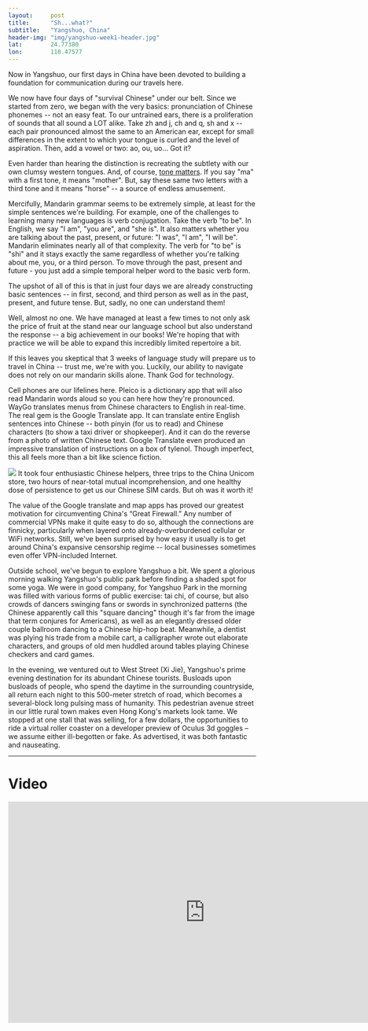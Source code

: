 ```yaml
---
layout: 	post
title:  	"Sh...what?"
subtitle:   "Yangshuo, China"
header-img: "img/yangshuo-week1-header.jpg"
lat: 		24.77380
lon: 		110.47577
---
```


Now in Yangshuo, our first days in China have been devoted to building a foundation for communication during our travels here.  

We now have four days of "survival Chinese" under our belt.  Since we started from zero, we began with the very basics: pronunciation of Chinese phonemes -- not an easy feat. To our untrained ears, there is a proliferation of sounds that all sound a LOT alike. Take zh and j, ch and q, sh and x -- each pair pronounced almost the same to an American ear, except for small differences in the extent to which your tongue is curled and the level of aspiration.  Then, add a vowel or two: ao, ou, uo... Got it? 

Even harder than hearing the distinction is recreating the subtlety with our own clumsy western tongues. And, of course, [tone matters](http://mandarin.about.com/od/pronunciation/a/tones.htm). If you say "ma" with a first tone, it means "mother". But, say these same two letters with a third tone and it means "horse" -- a source of endless amusement. 

Mercifully, Mandarin grammar seems to be extremely simple, at least for the simple sentences we're building.  For example, one of the challenges to learning many new languages is verb conjugation. Take the verb "to be". In English, we say "I am", "you are", and "she is".  It also matters whether you are talking about the past, present, or future: "I was", "I am", "I will be". Mandarin eliminates nearly all of that complexity.  The verb for "to be" is "shi" and it stays exactly the same regardless of whether you're talking about me, you, or a third person. To move through the past, present and future - you just add a simple temporal helper word to the basic verb form.  

The upshot of all of this is that in just four days we are already constructing basic sentences -- in first, second, and third person as well as in the past, present, and future tense. But, sadly, no one can understand them!

Well, almost no one.  We have managed at least a few times to not only ask the price of fruit at the stand near our language school but also understand the response -- a big achievement in our books! We're hoping that with practice we will be able to expand this incredibly limited repertoire a bit. 

If this leaves you skeptical that 3 weeks of language study will prepare us to travel in China -- trust me, we're with you.  Luckily, our ability to navigate does not rely on our mandarin skills alone. Thank God for technology.

Cell phones are our lifelines here. Pleico is a dictionary app that will also read Mandarin words aloud so you can here how they're pronounced. WayGo translates menus from Chinese characters to English in real-time. The real gem is the Google Translate app. It can translate entire English sentences into Chinese -- both pinyin (for us to read) and Chinese characters (to show a taxi driver or shopkeeper). And it can do the reverse from a photo of written Chinese text. Google Translate even produced an impressive translation of instructions on a box of tylenol. Though imperfect, this all feels more than a bit like science fiction. 

<img src="{{ site.baseurl }}/img/yangshuo-sim.jpg">
<span class="caption text-muted">It took four enthusiastic Chinese helpers, three trips to the China Unicom store, two hours of near-total mutual incomprehension, and one healthy dose of persistence to get us our Chinese SIM cards. But oh was it worth it!</span>

The value of the Google translate and map apps has proved our greatest motivation for circumventing China's “Great Firewall.” Any number of commercial VPNs make it quite easy to do so, although the connections are finnicky, particularly when layered onto already-overburdened cellular or WiFi networks. Still, we've been surprised by how easy it usually is to get around China's expansive censorship regime -- local businesses sometimes even offer VPN-included Internet. 

Outside school, we've begun to explore Yangshuo a bit. We spent a glorious morning walking Yangshuo's public park before finding a shaded spot for some yoga. We were in good company, for Yangshuo Park in the morning was filled with various forms of public exercise: tai chi, of course, but also crowds of dancers swinging fans or swords in synchronized patterns (the Chinese apparently call this "square dancing" though it's far from the image that term conjures for Americans), as well as an elegantly dressed older couple ballroom dancing to a Chinese hip-hop beat. Meanwhile, a dentist was plying his trade from a mobile cart, a calligrapher wrote out elaborate characters, and groups of old men huddled around tables playing Chinese checkers and card games.

In the evening, we ventured out to West Street (Xi Jie), Yangshuo's prime evening destination for its abundant Chinese tourists. Busloads upon busloads of people, who spend the daytime in the surrounding countryside, all return each night to this 500-meter stretch of road, which becomes a several-block long pulsing mass of humanity. This pedestrian avenue street in our little rural town makes even Hong Kong's markets look tame. We stopped at one stall that was selling, for a few dollars, the opportunities to ride a virtual roller coaster on a developer preview of Oculus 3d goggles – we assume either ill-begotten or fake. As advertised, it was both fantastic and nauseating.

---

# Video

<iframe src="https://player.vimeo.com/video/134301909" width="800" height="450" frameborder="0" webkitallowfullscreen mozallowfullscreen allowfullscreen></iframe>

